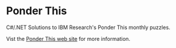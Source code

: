 # Ponder This

C#/.NET Solutions to IBM Research's Ponder This monthly puzzles.

Vist the [Ponder This web site](https://research.ibm.com/haifa/ponderthis/index.shtml)
for more information.
